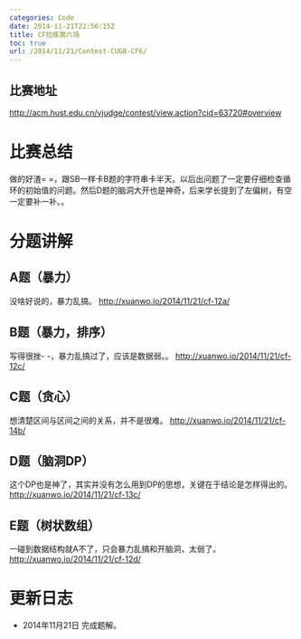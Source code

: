 ```yaml
---
categories: Code
date: 2014-11-21T22:56:15Z
title: CF拉练第六场
toc: true
url: /2014/11/21/Contest-CUGB-CF6/
---
```


## 比赛地址
http://acm.hust.edu.cn/vjudge/contest/view.action?cid=63720#overview

# 比赛总结
做的好渣= =，跟SB一样卡B题的字符串卡半天。以后出问题了一定要仔细检查循环的初始值的问题。然后D题的脑洞大开也是神奇，后来学长提到了左偏树，有空一定要补一补。。

# 分题讲解

## A题（暴力）
没啥好说的，暴力乱搞。
http://xuanwo.io/2014/11/21/cf-12a/

## B题（暴力，排序）
写得很挫- -，暴力乱搞过了，应该是数据弱。。
http://xuanwo.io/2014/11/21/cf-12c/

## C题（贪心）
想清楚区间与区间之间的关系，并不是很难。
http://xuanwo.io/2014/11/21/cf-14b/

## D题（脑洞DP）
这个DP也是神了，其实并没有怎么用到DP的思想，关键在于结论是怎样得出的。
http://xuanwo.io/2014/11/21/cf-13c/

## E题（树状数组）
一碰到数据结构就A不了，只会暴力乱搞和开脑洞，太弱了。
http://xuanwo.io/2014/11/21/cf-12d/


# 更新日志
- 2014年11月21日 完成题解。
